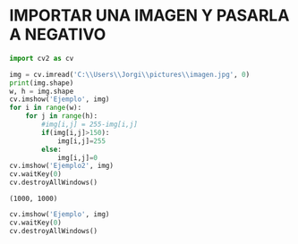 # IMPORTAR UNA IMAGEN Y PASARLA A NEGATIVO


```python
import cv2 as cv
```


```python
img = cv.imread('C:\\Users\\Jorgi\\pictures\\imagen.jpg', 0)
print(img.shape)
w, h = img.shape
cv.imshow('Ejemplo', img)
for i in range(w):
    for j in range(h):
        #img[i,j] = 255-img[i,j]
        if(img[i,j]>150):
            img[i,j]=255
        else:
            img[i,j]=0
cv.imshow('Ejemplo2', img)            
cv.waitKey(0)
cv.destroyAllWindows()
```

    (1000, 1000)
    


```python
cv.imshow('Ejemplo', img)
cv.waitKey(0)
cv.destroyAllWindows()
```


```python

```
